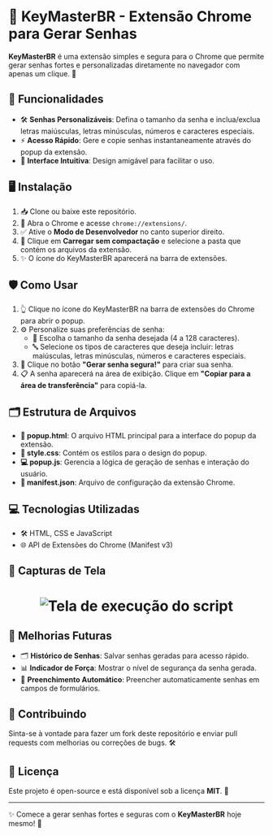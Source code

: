 # 🔐 KeyMasterBR - Extensão Chrome para Gerar Senhas

**KeyMasterBR** é uma extensão simples e segura para o Chrome que permite gerar senhas fortes e personalizadas diretamente no navegador com apenas um clique. 🚀

## 🌟 Funcionalidades

- 🛠️ **Senhas Personalizáveis**: Defina o tamanho da senha e inclua/exclua letras maiúsculas, letras minúsculas, números e caracteres especiais.
- ⚡ **Acesso Rápido**: Gere e copie senhas instantaneamente através do popup da extensão.
- 🎨 **Interface Intuitiva**: Design amigável para facilitar o uso.

## 🖥️ Instalação

1. 📥 Clone ou baixe este repositório.
2. 🔗 Abra o Chrome e acesse `chrome://extensions/`.
3. ✅ Ative o **Modo de Desenvolvedor** no canto superior direito.
4. 📂 Clique em **Carregar sem compactação** e selecione a pasta que contém os arquivos da extensão.
5. ✨ O ícone do KeyMasterBR aparecerá na barra de extensões.

## 🛡️ Como Usar

1. 👆 Clique no ícone do KeyMasterBR na barra de extensões do Chrome para abrir o popup.
2. ⚙️ Personalize suas preferências de senha:
   - 📏 Escolha o tamanho da senha desejada (4 a 128 caracteres).
   - 🔤 Selecione os tipos de caracteres que deseja incluir: letras maiúsculas, letras minúsculas, números e caracteres especiais.
3. 🔑 Clique no botão **"Gerar senha segura!"** para criar sua senha.
4. 📋 A senha aparecerá na área de exibição. Clique em **"Copiar para a área de transferência"** para copiá-la.

## 🗂️ Estrutura de Arquivos

- **📄 popup.html**: O arquivo HTML principal para a interface do popup da extensão.
- **🎨 style.css**: Contém os estilos para o design do popup.
- **💻 popup.js**: Gerencia a lógica de geração de senhas e interação do usuário.
- **📝 manifest.json**: Arquivo de configuração da extensão Chrome.

## 💻 Tecnologias Utilizadas

- 🛠️ HTML, CSS e JavaScript
- 🌐 API de Extensões do Chrome (Manifest v3)

## 📸 Capturas de Tela

<h1 align="center"> <img src="https://ik.imagekit.io/vby0qowiz/Screenshot_2.png?updatedAt=1738030495436" alt="Tela de execução do script"/> </h1>

## 🚀 Melhorias Futuras

- 🗂️ **Histórico de Senhas**: Salvar senhas geradas para acesso rápido.
- 📊 **Indicador de Força**: Mostrar o nível de segurança da senha gerada.
- 🤖 **Preenchimento Automático**: Preencher automaticamente senhas em campos de formulários.

## 🤝 Contribuindo

Sinta-se à vontade para fazer um fork deste repositório e enviar pull requests com melhorias ou correções de bugs. 🛠️

## 📜 Licença

Este projeto é open-source e está disponível sob a licença **MIT**. 📝

---

✨ Comece a gerar senhas fortes e seguras com o **KeyMasterBR** hoje mesmo! 🔐

